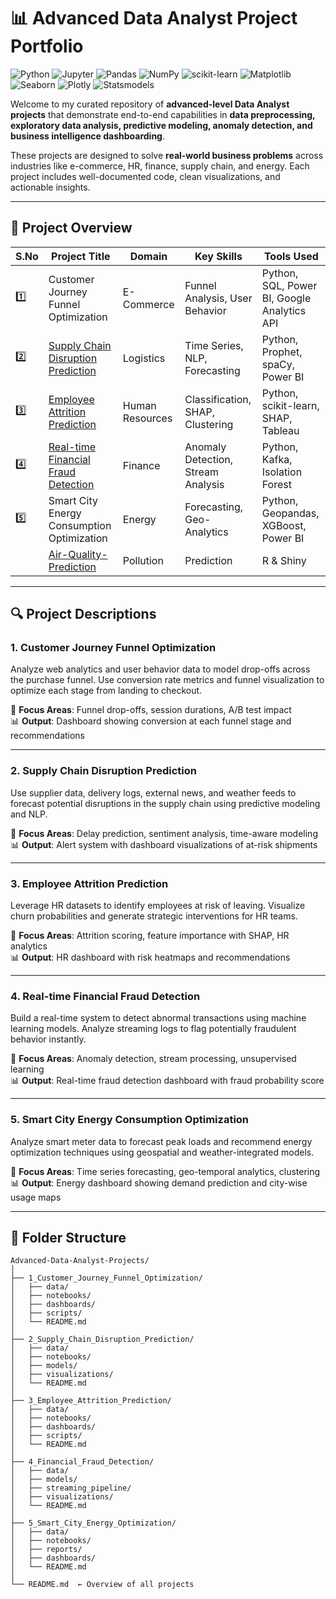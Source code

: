 # 📊 Advanced Data Analyst Project Portfolio

![Python](https://img.shields.io/badge/Python-3776AB?style=flat&logo=python&logoColor=white)
![Jupyter](https://img.shields.io/badge/Jupyter-F37626?style=flat&logo=jupyter&logoColor=white)
![Pandas](https://img.shields.io/badge/Pandas-150458?style=flat&logo=pandas&logoColor=white)
![NumPy](https://img.shields.io/badge/NumPy-013243?style=flat&logo=numpy&logoColor=white)
![scikit-learn](https://img.shields.io/badge/scikit%20learn-F7931E?style=flat&logo=scikit-learn&logoColor=white)
![Matplotlib](https://img.shields.io/badge/Matplotlib-11557C?style=flat&logo=matplotlib&logoColor=white)
![Seaborn](https://img.shields.io/badge/Seaborn-3776AB?style=flat)
![Plotly](https://img.shields.io/badge/Plotly-3F4F75?style=flat&logo=plotly&logoColor=white)
![Statsmodels](https://img.shields.io/badge/Statsmodels-EE442F?style=flat)

Welcome to my curated repository of **advanced-level Data Analyst projects** that demonstrate end-to-end capabilities in **data preprocessing, exploratory data analysis, predictive modeling, anomaly detection, and business intelligence dashboarding**.

These projects are designed to solve **real-world business problems** across industries like e-commerce, HR, finance, supply chain, and energy. Each project includes well-documented code, clean visualizations, and actionable insights.

---

## 📁 Project Overview

| S.No | Project Title                                       | Domain        | Key Skills                         | Tools Used                          |
|------|------------------------------------------------------|---------------|------------------------------------|-------------------------------------|
| 1️⃣   | Customer Journey Funnel Optimization                 | E-Commerce    | Funnel Analysis, User Behavior     | Python, SQL, Power BI, Google Analytics API |
| 2️⃣   | [Supply Chain Disruption Prediction](supply_chain_disruption_prediction)                   | Logistics     | Time Series, NLP, Forecasting      | Python, Prophet, spaCy, Power BI    |
| 3️⃣   | [Employee Attrition Prediction](employee-attrition-prediction)                        | Human Resources | Classification, SHAP, Clustering  | Python, scikit-learn, SHAP, Tableau |
| 4️⃣   | [Real-time Financial Fraud Detection](Financial_Fraud_Detection)                 | Finance       | Anomaly Detection, Stream Analysis | Python, Kafka, Isolation Forest     |
| 5️⃣   | Smart City Energy Consumption Optimization           | Energy        | Forecasting, Geo-Analytics         | Python, Geopandas, XGBoost, Power BI|
|       | [Air-Quality-Prediction](Air-Quality-Prediction-Visualization-Dashboard-using-R-main)                               | Pollution | Prediction | R & Shiny |
---

## 🔍 Project Descriptions

### 1. Customer Journey Funnel Optimization
Analyze web analytics and user behavior data to model drop-offs across the purchase funnel. Use conversion rate metrics and funnel visualization to optimize each stage from landing to checkout.

🔧 **Focus Areas**: Funnel drop-offs, session durations, A/B test impact  
📊 **Output**: Dashboard showing conversion at each funnel stage and recommendations  

---

### 2. Supply Chain Disruption Prediction
Use supplier data, delivery logs, external news, and weather feeds to forecast potential disruptions in the supply chain using predictive modeling and NLP.

🔧 **Focus Areas**: Delay prediction, sentiment analysis, time-aware modeling  
📊 **Output**: Alert system with dashboard visualizations of at-risk shipments  

---

### 3. Employee Attrition Prediction
Leverage HR datasets to identify employees at risk of leaving. Visualize churn probabilities and generate strategic interventions for HR teams.

🔧 **Focus Areas**: Attrition scoring, feature importance with SHAP, HR analytics  
📊 **Output**: HR dashboard with risk heatmaps and recommendations  

---

### 4. Real-time Financial Fraud Detection
Build a real-time system to detect abnormal transactions using machine learning models. Analyze streaming logs to flag potentially fraudulent behavior instantly.

🔧 **Focus Areas**: Anomaly detection, stream processing, unsupervised learning  
📊 **Output**: Real-time fraud detection dashboard with fraud probability score  

---

### 5. Smart City Energy Consumption Optimization
Analyze smart meter data to forecast peak loads and recommend energy optimization techniques using geospatial and weather-integrated models.

🔧 **Focus Areas**: Time series forecasting, geo-temporal analytics, clustering  
📊 **Output**: Energy dashboard showing demand prediction and city-wise usage maps  

---

## 📎 Folder Structure
```
Advanced-Data-Analyst-Projects/
│
├── 1_Customer_Journey_Funnel_Optimization/
│   ├── data/
│   ├── notebooks/
│   ├── dashboards/
│   ├── scripts/
│   └── README.md
│
├── 2_Supply_Chain_Disruption_Prediction/
│   ├── data/
│   ├── notebooks/
│   ├── models/
│   ├── visualizations/
│   └── README.md
│
├── 3_Employee_Attrition_Prediction/
│   ├── data/
│   ├── notebooks/
│   ├── dashboards/
│   ├── scripts/
│   └── README.md
│
├── 4_Financial_Fraud_Detection/
│   ├── data/
│   ├── models/
│   ├── streaming_pipeline/
│   ├── visualizations/
│   └── README.md
│
├── 5_Smart_City_Energy_Optimization/
│   ├── data/
│   ├── notebooks/
│   ├── reports/
│   ├── dashboards/
│   └── README.md
│
└── README.md  ← Overview of all projects
```
